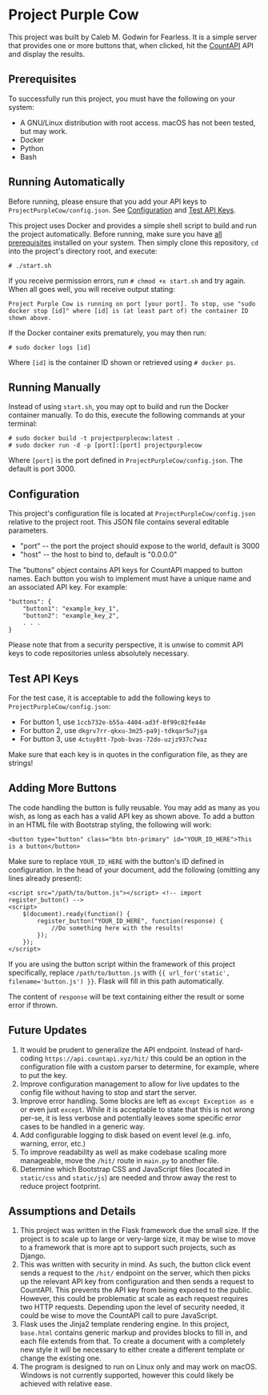 # Project Purple Cow

This project was built by Caleb M. Godwin for Fearless. It is a simple server that provides one or more buttons that, when clicked, hit the [CountAPI](https://countapi.xyz/) API and display the results.

## Prerequisites

To successfully run this project, you must have the following on your system:
* A GNU/Linux distribution with root access. macOS has not been tested, but may work.
* Docker
* Python
* Bash

## Running Automatically

Before running, please ensure that you add your API keys to `ProjectPurpleCow/config.json`. See [Configuration](#configuration) and [Test API Keys](#test-api-keys).

This project uses Docker and provides a simple shell script to build and run the project automatically. Before running, make sure you have [all prerequisites](#prerequisites) installed on your system. Then simply clone this repository, `cd` into the project's directory root, and execute:

	# ./start.sh
If you receive permission errors, run `# chmod +x start.sh` and try again. When all goes well, you will receive output stating:

	Project Purple Cow is running on port [your port]. To stop, use "sudo docker stop [id]" where [id] is (at least part of) the container ID shown above.

If the Docker container exits prematurely, you may then run:

	# sudo docker logs [id]

Where `[id]` is the container ID shown or retrieved using `# docker ps`.

## Running Manually

Instead of using `start.sh`, you may opt to build and run the Docker container manually. To do this, execute the following commands at your terminal:

	# sudo docker build -t projectpurplecow:latest .
	# sudo docker run -d -p [port]:[port] projectpurplecow

Where `[port]` is the port defined in `ProjectPurpleCow/config.json`. The default is port 3000.

## Configuration

This project's configuration file is located at `ProjectPurpleCow/config.json` relative to the project root. This JSON file contains several editable parameters.
* "port" -- the port the project should expose to the world, default is 3000
* "host" -- the host to bind to, default is "0.0.0.0"

The "buttons" object contains API keys for CountAPI mapped to button names. Each button you wish to implement must have a unique name and an associated API key. For example:

	"buttons": {
		"button1": "example_key_1",
		"button2": "example_key_2",
		. . .
	}
Please note that from a security perspective, it is unwise to commit API keys to code repositories unless absolutely necessary.

## Test API Keys

For the test case, it is acceptable to add the following keys to `ProjectPurpleCow/config.json`:
* For button 1, use `1ccb732e-b55a-4404-ad3f-0f99c02fe44e`
* For button 2, use `dkgrv7rr-qkxu-3m25-pa9j-tdkqar5u7jga`
* For button 3, use `4ctuy8tt-7pob-bvas-72do-uzjz937c7waz`

Make sure that each key is in quotes in the configuration file, as they are strings!

## Adding More Buttons

The code handling the button is fully reusable. You may add as many as you wish, as long as each has a valid API key as shown above. To add a button in an HTML file with Bootstrap styling, the following will work:

	<button type="button" class="btn btn-primary" id="YOUR_ID_HERE">This is a button</button>

Make sure to replace `YOUR_ID_HERE` with the button's ID defined in configuration. In the head of your document, add the following (omitting any lines already present):

	<script src="/path/to/button.js"></script> <!-- import register_button() -->
	<script>
		$(document).ready(function() {
			register_button("YOUR_ID_HERE", function(response) {
				//Do something here with the results!
			});
		});
	</script>
If you are using the button script within the framework of this project specifically, replace `/path/to/button.js` with `{{ url_for('static', filename='button.js') }}`. Flask will fill in this path automatically.

The content of `response` will be text containing either the result or some error if thrown.

## Future Updates

1. It would be prudent to generalize the API endpoint. Instead of hard-coding `https://api.countapi.xyz/hit/` this could be an option in the configuration file with a custom parser to determine, for example, where to put the key.
2. Improve configuration management to allow for live updates to the config file without having to stop and start the server.
3. Improve error handling. Some blocks are left as `except Exception as e` or even just `except`. While it is acceptable to state that this is not *wrong* per-se, it is less verbose and potentially leaves some specific error cases to be handled in a generic way.
4. Add configurable logging to disk based on event level (e.g. info, warning, error, etc.)
5. To improve readability as well as make codebase scaling more manageable, move the `/hit/` route in `main.py` to another file.
6. Determine which Bootstrap CSS and JavaScript files (located in `static/css` and `static/js`) are needed and throw away the rest to reduce project footprint.

## Assumptions and Details

1. This project was written in the Flask framework due the small size. If the project is to scale up to large or very-large size, it may be wise to move to a framework that is more apt to support such projects, such as Django.
2. This was written with security in mind. As such, the button click event sends a request to the `/hit/` endpoint on the server, which then picks up the relevant API key from configuration and then sends a request to CountAPI. This prevents the API key from being exposed to the public. However, this could be problematic at scale as each request requires two HTTP requests. Depending upon the level of security needed, it could be wise to move the CountAPI call to pure JavaScript.
3. Flask uses the Jinja2 template rendering engine. In this project, `base.html` contains generic markup and provides blocks to fill in, and each file extends from that. To create a document with a completely new style it will be necessary to either create a different template or change the existing one.
4. The program is designed to run on Linux only and may work on macOS. Windows is not currently supported, however this could likely be achieved with relative ease.
